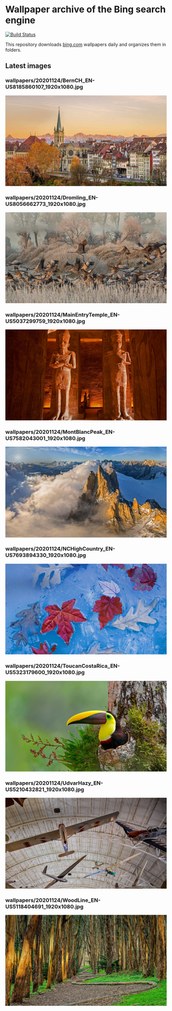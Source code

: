 # Wallpaper archive of the Bing search engine

[![Build Status](https://travis-ci.org/kijart/bing-daily-images-dl.svg?branch=wallpapers)](https://travis-ci.org/kijart/bing-daily-images-dl)

This repository downloads [bing.com](https://www.bing.com) wallpapers daily and organizes them in folders.

## Latest images

<!-- Wallpapers -->

### wallpapers/20201124/BernCH_EN-US8185860107_1920x1080.jpg

![wallpapers/20201124/BernCH_EN-US8185860107_1920x1080.jpg](wallpapers/20201124/BernCH_EN-US8185860107_1920x1080.jpg)

### wallpapers/20201124/Dromling_EN-US8056662773_1920x1080.jpg

![wallpapers/20201124/Dromling_EN-US8056662773_1920x1080.jpg](wallpapers/20201124/Dromling_EN-US8056662773_1920x1080.jpg)

### wallpapers/20201124/MainEntryTemple_EN-US5037299759_1920x1080.jpg

![wallpapers/20201124/MainEntryTemple_EN-US5037299759_1920x1080.jpg](wallpapers/20201124/MainEntryTemple_EN-US5037299759_1920x1080.jpg)

### wallpapers/20201124/MontBlancPeak_EN-US7582043001_1920x1080.jpg

![wallpapers/20201124/MontBlancPeak_EN-US7582043001_1920x1080.jpg](wallpapers/20201124/MontBlancPeak_EN-US7582043001_1920x1080.jpg)

### wallpapers/20201124/NCHighCountry_EN-US7693894330_1920x1080.jpg

![wallpapers/20201124/NCHighCountry_EN-US7693894330_1920x1080.jpg](wallpapers/20201124/NCHighCountry_EN-US7693894330_1920x1080.jpg)

### wallpapers/20201124/ToucanCostaRica_EN-US5323179600_1920x1080.jpg

![wallpapers/20201124/ToucanCostaRica_EN-US5323179600_1920x1080.jpg](wallpapers/20201124/ToucanCostaRica_EN-US5323179600_1920x1080.jpg)

### wallpapers/20201124/UdvarHazy_EN-US5210432821_1920x1080.jpg

![wallpapers/20201124/UdvarHazy_EN-US5210432821_1920x1080.jpg](wallpapers/20201124/UdvarHazy_EN-US5210432821_1920x1080.jpg)

### wallpapers/20201124/WoodLine_EN-US5118404691_1920x1080.jpg

![wallpapers/20201124/WoodLine_EN-US5118404691_1920x1080.jpg](wallpapers/20201124/WoodLine_EN-US5118404691_1920x1080.jpg)

